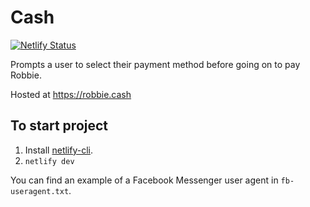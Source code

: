 # Cash

[![Netlify Status](https://api.netlify.com/api/v1/badges/a8c79826-033b-41c4-9b64-2ee5708d555b/deploy-status)](https://app.netlify.com/sites/robbie-dev-cash/deploys)

Prompts a user to select their payment method before going on to pay Robbie.

Hosted at https://robbie.cash

## To start project
1. Install [netlify-cli](https://docs.netlify.com/cli/get-started/#installation).
2. `netlify dev`

You can find an example of a Facebook Messenger user agent in `fb-useragent.txt`.
